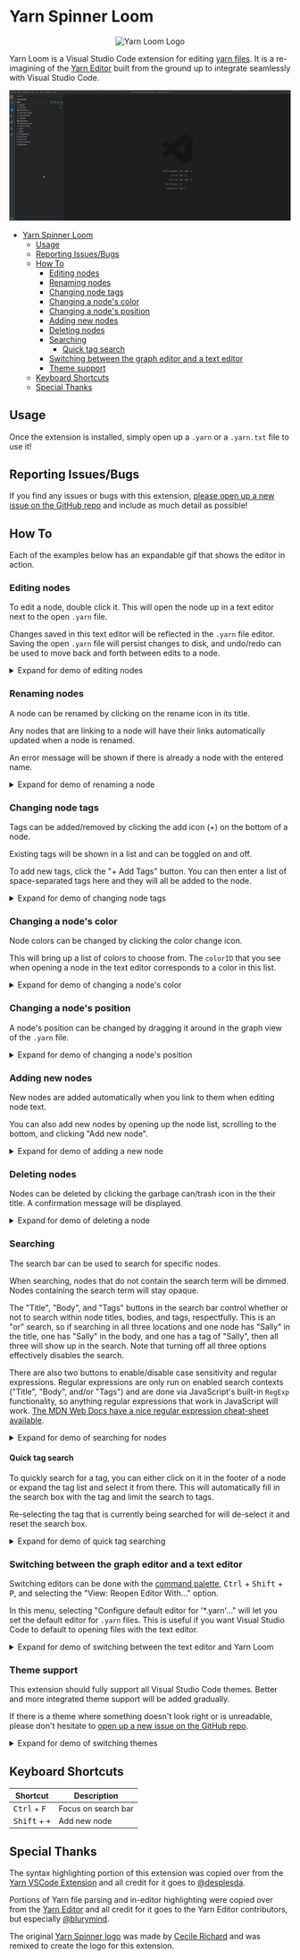 # Yarn Spinner Loom

<p align="center">
  <img src="https://github.com/TranquilMarmot/YarnLoom/raw/main/loom-extension/icon.png" alt="Yarn Loom Logo" />
</P>

Yarn Loom is a Visual Studio Code extension for editing [yarn files](https://yarnspinner.dev/). It is a re-imagining of the [Yarn Editor](https://github.com/YarnSpinnerTool/YarnEditor) built from the ground up to integrate seamlessly with Visual Studio Code.

![demo video](https://github.com/TranquilMarmot/YarnLoom/raw/main/images/demo.gif)

- [Yarn Spinner Loom](#yarn-spinner-loom)
  - [Usage](#usage)
  - [Reporting Issues/Bugs](#reporting-issuesbugs)
  - [How To](#how-to)
    - [Editing nodes](#editing-nodes)
    - [Renaming nodes](#renaming-nodes)
    - [Changing node tags](#changing-node-tags)
    - [Changing a node's color](#changing-a-nodes-color)
    - [Changing a node's position](#changing-a-nodes-position)
    - [Adding new nodes](#adding-new-nodes)
    - [Deleting nodes](#deleting-nodes)
    - [Searching](#searching)
      - [Quick tag search](#quick-tag-search)
    - [Switching between the graph editor and a text editor](#switching-between-the-graph-editor-and-a-text-editor)
    - [Theme support](#theme-support)
  - [Keyboard Shortcuts](#keyboard-shortcuts)
  - [Special Thanks](#special-thanks)

## Usage

Once the extension is installed, simply open up a `.yarn` or a `.yarn.txt` file to use it!

## Reporting Issues/Bugs

If you find any issues or bugs with this extension, [please open up a new issue on the GitHub repo](https://github.com/TranquilMarmot/YarnLoom/issues/new/choose) and include as much detail as possible!

## How To

Each of the examples below has an expandable gif that shows the editor in action.

### Editing nodes

To edit a node, double click it. This will open the node up in a text editor next to the open `.yarn` file.

Changes saved in this text editor will be reflected in the `.yarn` file editor. Saving the open `.yarn` file will persist changes to disk, and undo/redo can be used to move back and forth between edits to a node.

<details>
  <summary>Expand for demo of editing nodes</summary>
  <img src="https://github.com/TranquilMarmot/YarnLoom/raw/main/images/editing-node.gif" alt="Demo of editing a node" />
</details>

### Renaming nodes

A node can be renamed by clicking on the rename icon in its title.

Any nodes that are linking to a node will have their links automatically updated when a node is renamed.

An error message will be shown if there is already a node with the entered name.

<details>
  <summary>Expand for demo of renaming a node</summary>
  <img src="https://github.com/TranquilMarmot/YarnLoom/raw/main/images/rename-node.gif" alt="Demo of renaming a node" />
</details>

### Changing node tags

Tags can be added/removed by clicking the add icon (+) on the bottom of a node.

Existing tags will be shown in a list and can be toggled on and off.

To add new tags, click the "+ Add Tags" button. You can then enter a list of space-separated tags here and they will all be added to the node.

<details>
  <summary>Expand for demo of changing node tags</summary>
  <img src="https://github.com/TranquilMarmot/YarnLoom/raw/main/images/editing-tags.gif" alt="Demo of editing a node's tags" />
</details>

### Changing a node's color

Node colors can be changed by clicking the color change icon.

This will bring up a list of colors to choose from. The `colorID` that you see when opening a node in the text editor corresponds to a color in this list.

<details>
  <summary>Expand for demo of changing a node's color</summary>
  <img src="https://github.com/TranquilMarmot/YarnLoom/raw/main/images/changing-color.gif" alt="Demo of editing a node's color" />
</details>

### Changing a node's position

A node's position can be changed by dragging it around in the graph view of the `.yarn` file.

<details>
  <summary>Expand for demo of changing a node's position</summary>
  <img src="https://github.com/TranquilMarmot/YarnLoom/raw/main/images/moving-nodes.gif" alt="Demo of move nodes around in the graph editor" />
</details>

### Adding new nodes

New nodes are added automatically when you link to them when editing node text.

You can also add new nodes by opening up the node list, scrolling to the bottom, and clicking "Add new node".

<details>
  <summary>Expand for demo of adding a new node</summary>
  <img src="https://github.com/TranquilMarmot/YarnLoom/raw/main/images/adding-new-node.gif" alt="Demo of adding a new node" />
</details>

### Deleting nodes

Nodes can be deleted by clicking the garbage can/trash icon in the their title. A confirmation message will be displayed.

<details>
  <summary>Expand for demo of deleting a node</summary>
  <img src="https://github.com/TranquilMarmot/YarnLoom/raw/main/images/deleting-node.gif" alt="Demo of deleting a node" />
</details>

### Searching

The search bar can be used to search for specific nodes.

When searching, nodes that do not contain the search term will be dimmed. Nodes containing the search term will stay opaque.

The "Title", "Body", and "Tags" buttons in the search bar control whether or not to search within node titles, bodies, and tags, respectfully. This is an "or" search, so if searching in all three locations and one node has "Sally" in the title, one has "Sally" in the body, and one has a tag of "Sally", then all three will show up in the search. Note that turning off all three options effectively disables the search.

There are also two buttons to enable/disable case sensitivity and regular expressions. Regular expressions are only run on enabled search contexts ("Title", "Body", and/or "Tags") and are done via JavaScript's built-in `RegExp` functionality, so anything regular expressions that work in JavaScript will work. [The MDN Web Docs have a nice regular expression cheat-sheet available](https://developer.mozilla.org/en-US/docs/Web/JavaScript/Guide/Regular_Expressions/Cheatsheet).

<details>
  <summary>Expand for demo of searching for nodes</summary>
  <img src="https://github.com/TranquilMarmot/YarnLoom/raw/main/images/searching.gif" alt="Demo of searching for nodes" />
</details>

#### Quick tag search

To quickly search for a tag, you can either click on it in the footer of a node or expand the tag list and select it from there. This will automatically fill in the search box with the tag and limit the search to tags.

Re-selecting the tag that is currently being searched for will de-select it and reset the search box.

<details>
  <summary>Expand for demo of quick tag searching</summary>
  <img src="https://github.com/TranquilMarmot/YarnLoom/raw/main/images/quick-tag-search.gif" alt="Demo of quickly searching for tags" />
</details>

### Switching between the graph editor and a text editor

Switching editors can be done with the [command palette](https://code.visualstudio.com/docs/getstarted/userinterface#_command-palette), <kbd>Ctrl</kbd> + <kbd>Shift</kbd> + <kbd>P</kbd>, and selecting the "View: Reopen Editor With..." option.

In this menu, selecting "Configure default editor for '\*.yarn'..." will let you set the default editor for `.yarn` files. This is useful if you want Visual Studio Code to default to opening files with the text editor.

<details>
  <summary>Expand for demo of switching between the text editor and Yarn Loom</summary>
  <img src="https://github.com/TranquilMarmot/YarnLoom/raw/main/images/reopen-with-text-editor.gif" alt="Demo of switching between Yarn Loom and a text editor" />
</details>

### Theme support

This extension should fully support all Visual Studio Code themes. Better and more integrated theme support will be added gradually.

If there is a theme where something doesn't look right or is unreadable, please don't hesitate to [open up a new issue on the GitHub repo](https://github.com/TranquilMarmot/YarnLoom/issues/new/choose).

<details>
  <summary>Expand for demo of switching themes</summary>
  <img src="https://github.com/TranquilMarmot/YarnLoom/raw/main/images/theme-change.gif" alt="Demo of switching themes in Visual Studio Code" />
</details>

## Keyboard Shortcuts

| Shortcut                        | Description         |
| ------------------------------- | ------------------- |
| <kbd>Ctrl</kbd> + <kbd>F</kbd>  | Focus on search bar |
| <kbd>Shift</kbd> + <kbd>+</kbd> | Add new node        |

## Special Thanks

The syntax highlighting portion of this extension was copied over from the [Yarn VSCode Extension](https://github.com/YarnSpinnerTool/VSCodeExtension) and all credit for it goes to [@desplesda](https://github.com/desplesda).

Portions of Yarn file parsing and in-editor highlighting were copied over from the [Yarn Editor](https://github.com/YarnSpinnerTool/YarnEditor) and all credit for it goes to the Yarn Editor contributors, but especially [@blurymind](https://github.com/blurymind).

The original [Yarn Spinner logo](https://yarnspinner.dev/img/YarnSpinnerLogo.png) was made by [Cecile Richard](https://www.cecile-richard.com/) and was remixed to create the logo for this extension.
